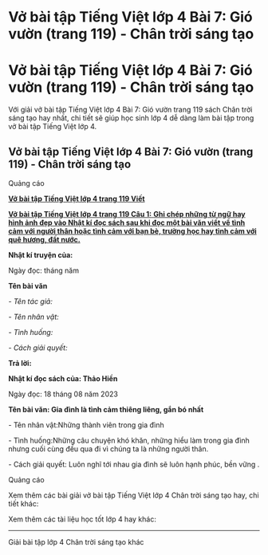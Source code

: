 # Vở bài tập Tiếng Việt lớp 4 Bài 7: Gió vườn (trang 119) - Chân trời sáng tạo

# Vở bài tập Tiếng Việt lớp 4 Bài 7: Gió vườn (trang 119) - Chân trời sáng tạo

Với giải vở bài tập Tiếng Việt lớp 4 Bài 7: Gió vườn trang 119 sách Chân trời sáng tạo hay nhất, chi tiết sẽ giúp học sinh lớp 4 dễ dàng làm bài tập trong vở bài tập Tiếng Việt lớp 4.

## Vở bài tập Tiếng Việt lớp 4 Bài 7: Gió vườn (trang 119) - Chân trời sáng tạo

Quảng cáo

[**Vở bài tập Tiếng Việt lớp 4 trang 119 Viết**](https://vietjack.com/vbt-tieng-viet-4-ct/viet-trang-119-vbt-tieng-viet-4-tap-1.jsp)

[**Vở bài tập Tiếng Việt lớp 4 trang 119 Câu 1:** **Ghi chép những từ ngữ hay hình ảnh đẹp vào Nhật kí đọc sách sau khi đọc một bài văn viết về tình cảm với người thân hoặc tình cảm với bạn bè, trường học hay tình cảm với quê hương, đất nước.**](https://vietjack.com/vbt-tieng-viet-4-ct/ghi-chep-nhung-tu-ngu-hay-hinh-anh-dep-vao-nhat-ki-vm.jsp)

**Nhật kí truyện của:**

Ngày đọc: tháng năm 

**Tên bài văn**

_\- Tên tác giả:_

_\- Tên nhân vật:_

_\- Tình huống:_

_\- Cách giải quyết:_

**Trả lời:**

**Nhật kí đọc sách của: Thảo Hiền**

Ngày đọc: 18 tháng 08 năm 2023

**Tên bài văn: Gia đình là tình cảm thiêng liêng, gắn bó nhất**

\- Tên nhân vật:Những thành viên trong gia đình

\- Tình huống:Những câu chuyện khó khăn, những hiểu làm trong gia đình nhưng cuối cùng đều qua đi vì chúng ta là những người thân.

\- Cách giải quyết: Luôn nghĩ tới nhau gia đình sẽ luôn hạnh phúc, bền vững .

Quảng cáo

Xem thêm các bài giải vở bài tập Tiếng Việt lớp 4 Chân trời sáng tạo hay, chi tiết khác:

Xem thêm các tài liệu học tốt lớp 4 hay khác:

* * *

Giải bài tập lớp 4 Chân trời sáng tạo khác
